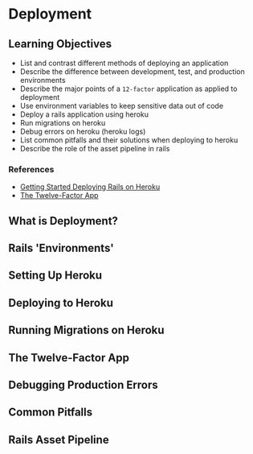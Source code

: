 # Deployment

## Learning Objectives

- List and contrast different methods of deploying an application
- Describe the difference between development, test, and production environments
- Describe the major points of a `12-factor` application as applied to deployment
- Use environment variables to keep sensitive data out of code
- Deploy a rails application using heroku
- Run migrations on heroku
- Debug errors on heroku (heroku logs)
- List common pitfalls and their solutions when deploying to heroku
- Describe the role of the asset pipeline in rails

### References

- [Getting Started Deploying Rails on Heroku](https://devcenter.heroku.com/articles/getting-started-with-rails4)
- [The Twelve-Factor App](http://12factor.net)

## What is Deployment?



## Rails 'Environments'

## Setting Up Heroku

## Deploying to Heroku

## Running Migrations on Heroku

## The Twelve-Factor App

## Debugging Production Errors

## Common Pitfalls

## Rails Asset Pipeline
